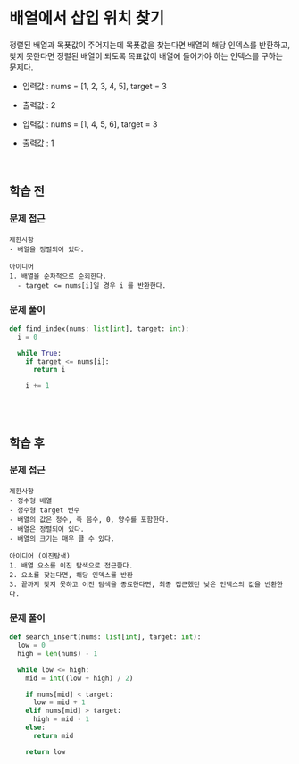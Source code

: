 # 배열에서 삽입 위치 찾기
정렬된 배열과 목푯값이 주어지는데 목푯값을 찾는다면 배열의 해당 인덱스를 반환하고, 찾지 못한다면 정렬된 배열이 되도록 목표값이 배열에 들어가야 하는 인덱스를 구하는 문제다.

- 입력값 : nums = [1, 2, 3, 4, 5], target = 3
- 출력값 : 2

- 입력값 : nums = [1, 4, 5, 6], target = 3
- 출력값 : 1

<br>

## 학습 전
### 문제 접근
```text
제한사항
- 배열을 정렬되어 있다.

아이디어
1. 배열을 순차적으로 순회한다.
  - target <= nums[i]일 경우 i 를 반환한다.
```

### 문제 풀이
```python
def find_index(nums: list[int], target: int):
  i = 0

  while True:
    if target <= nums[i]:
      return i

    i += 1
```

<br>
<br>

## 학습 후
### 문제 접근
```text
제한사항
- 정수형 배열
- 정수형 target 변수
- 배열의 값은 정수, 즉 음수, 0, 양수를 포함한다.
- 배열은 정렬되어 있다.
- 배열의 크기는 매우 클 수 있다.

아이디어 (이진탐색)
1. 배열 요소를 이진 탐색으로 접근한다.
2. 요소를 찾는다면, 해당 인덱스를 반환
3. 끝까지 찾지 못하고 이진 탐색을 종료한다면, 최종 접근했던 낮은 인덱스의 값을 반환한다.
```

### 문제 풀이
```python
def search_insert(nums: list[int], target: int):
  low = 0
  high = len(nums) - 1

  while low <= high:
    mid = int((low + high) / 2)

    if nums[mid] < target:
      low = mid + 1
    elif nums[mid] > target:
      high = mid - 1
    else:
      return mid

    return low
```

